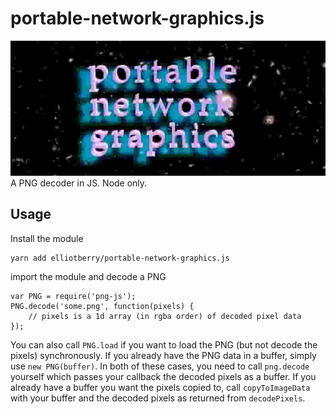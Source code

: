portable-network-graphics.js
======
![](./swagg.jpg)
A PNG decoder in JS. Node only.
 
## Usage
Install the module

    yarn add elliotberry/portable-network-graphics.js
    
import the module and decode a PNG

    var PNG = require('png-js');
    PNG.decode('some.png', function(pixels) {
        // pixels is a 1d array (in rgba order) of decoded pixel data
    });
    
You can also call `PNG.load` if you want to load the PNG (but not decode the pixels) synchronously.  If you already
have the PNG data in a buffer, simply use `new PNG(buffer)`.  In both of these cases, you need to call `png.decode`
yourself which passes your callback the decoded pixels as a buffer.  If you already have a buffer you want the pixels
copied to, call `copyToImageData` with your buffer and the decoded pixels as returned from `decodePixels`.